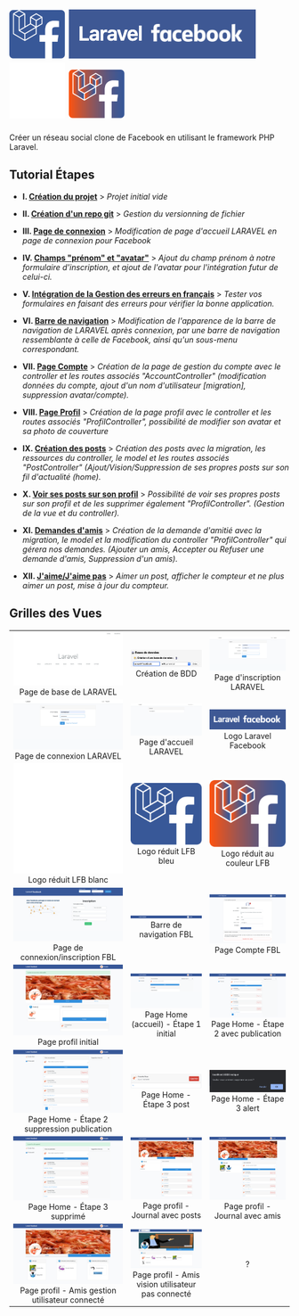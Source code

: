 <h1>
    <img src="public/img/logo-laravel-facebook-blue.svg" alt="Logo Laravel Facebook" width="100" height="auto"> 
    <img  class="bg-dark" style="background:black;" src="docs/screens/logo-laravel-facebook.png" alt="Logo Laravel Facebook" width="auto" height="auto"> 
    <img src="public/img/logo-laravel-facebook.svg" alt="Logo Laravel Facebook" width="100" height="auto"> 
    <img src="public/img/logo-laravel-facebook-orange-blue.svg" alt="Logo Laravel Facebook" width="100" height="auto">
</h1>

Créer un réseau social clone de Facebook en utilisant le framework PHP Laravel.

## Tutorial Étapes

-   **I. [Création du projet](docs/creation-projet.md)** > _Projet initial vide_

-   **II. [Création d'un repo git](docs/creation-repo-git.md)** > _Gestion du versionning de fichier_

-   **III. [Page de connexion](docs/page-connexion.md)** > _Modification de page d'accueil LARAVEL en page de connexion pour Facebook_

-   **IV. [Champs "prénom" et "avatar"](docs/firstname-and-avatar.md)** > _Ajout du champ prénom à notre formulaire d'inscription, et ajout de l'avatar pour l'intégration futur de celui-ci._

-   **V. [Intégration de la Gestion des erreurs en français](docs/gestion-erreur-fr.md)** > _Tester vos formulaires en faisant des erreurs pour vérifier la bonne application._

-   **VI. [Barre de navigation](docs/barre-navigation.md)** > _Modification de l'apparence de la barre de navigation de LARAVEL après connexion, par une barre de navigation ressemblante à celle de Facebook, ainsi qu'un sous-menu correspondant._

-   **VII. [Page Compte](docs/page-compte.md)** > _Création de la page de gestion du compte avec le controller et les routes associés "AccountController" (modification données du compte, ajout d'un nom d'utilisateur \[migration], suppression avatar/compte)._

-   **VIII. [Page Profil](docs/page-profil.md)** > _Création de la page profil avec le controller et les routes associés "ProfilController", possibilité de modifier son avatar et sa photo de couverture_

-   **IX. [Création des posts](docs/posts.md)** > _Création des posts avec la migration, les ressources du controller, le model et les routes associés "PostController" (Ajout/Vision/Suppression de ses propres posts sur son fil d'actualité (home)._

-   **X. [Voir ses posts sur son profil](docs/page-profil-posts.md)** > _Possibilité de voir ses propres posts sur son profil et de les supprimer également "ProfilController". (Gestion de la vue et du controller)._

-   **XI. [Demandes d'amis](docs/amis.md)** > _Création de la demande d'amitié avec la migration, le model et la modification du controller "ProfilController" qui gérera nos demandes. (Ajouter un amis, Accepter ou Refuser une demande d'amis, Suppression d'un amis)._

-   **XII. [J'aime/J'aime pas](docs/like-unlike.md)** > _Aimer un post, afficher le compteur et ne plus aimer un post, mise à jour du compteur._

## Grilles des Vues

|                                                                                                                                       |                                                                                                                                      |                                                                                                                                |
| :-----------------------------------------------------------------------------------------------------------------------------------: | :----------------------------------------------------------------------------------------------------------------------------------: | :----------------------------------------------------------------------------------------------------------------------------: |
|                           ![docs/screens/localhost.png](docs/screens/localhost.png) Page de base de LARAVEL                           |                   ![docs/screens/PHPMyAdmin-CreateBDD.png](docs/screens/PHPMyAdmin-CreateBDD.png) Création de BDD                    |                  ![docs/screens/Base-register.png](docs/screens/Base-register.png) Page d'inscription LARAVEL                  |
|                         ![docs/screens/Base-login.png](docs/screens/Base-login.png) Page de connexion LARAVEL                         |                      ![docs/screens/Base-logged_in.png](docs/screens/Base-logged_in.png) Page d'accueil LARAVEL                      |                     ![Logo Laravel Facebook](docs/screens/logo-laravel-facebook.png) Logo Laravel Facebook                     |
|                         ![Logo Laravel Facebook](public/img/logo-laravel-facebook.svg) Logo réduit LFB blanc                          |                    ![Logo Laravel Facebook bleu](public/img/logo-laravel-facebook-blue.svg) Logo réduit LFB bleu                     |       ![Logo Laravel Facebook couleur FBL](public/img/logo-laravel-facebook-orange-blue.svg) Logo réduit au couleur LFB        |
|                     ![docs/screens/FB-welcome.png](docs/screens/FB-welcome.png) Page de connexion/inscription FBL                     |               ![docs/screens/FBL-barre-navigation.png](docs/screens/FBL-barre-navigation.png) Barre de navigation FBL                |                     ![docs/screens/FBL-page-compte.png](docs/screens/FBL-page-compte.png) Page Compte FBL                      |
|              ![docs/screens/profil-edit-avatar-cover.png](docs/screens/profil-edit-avatar-cover.png) Page profil initial              |               ![docs/screens/FBL-page-home.png](docs/screens/FBL-page-home.png) Page Home (accueil) - Étape 1 initial                | ![docs/screens/FBL-page-home-publication.png](docs/screens/FBL-page-home-publication.png) Page Home - Étape 2 avec publication |
| ![docs/screens/FBL-page-home-publication.png](docs/screens/FBL-page-home-publication.png) Page Home - Étape 2 suppression publication |                      ![docs/screens/FBL-post-supp.png](docs/screens/FBL-post-supp.png) Page Home - Étape 3 post                      |                 ![docs/screens/FBL-post-alert.png](docs/screens/FBL-post-alert.png) Page Home - Étape 3 alert                  |
|               ![docs/screens/FBL-page-home-supp.png](docs/screens/FBL-page-home-supp.png) Page Home - Étape 3 supprimé                |          ![docs/screens/FBL-page-profil-posts.png](docs/screens/FBL-page-profil-posts.png) Page profil - Journal avec posts          |     ![docs/screens/FBL-page-profil-journal.png](docs/screens/FBL-page-profil-journal.png) Page profil - Journal avec amis      |
|    ![docs/screens/FBL-page-profil-amis.png](docs/screens/FBL-page-profil-amis.png) Page profil - Amis gestion utilisateur connecté    | ![docs/screens/FBL-page-profil-amis1.png](docs/screens/FBL-page-profil-amis1.png) Page profil - Amis vision utilisateur pas connecté |                                                               ?                                                                |
